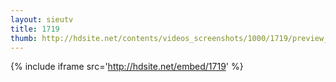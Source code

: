 ```yaml
---
layout: sieutv
title: 1719
thumb: http://hdsite.net/contents/videos_screenshots/1000/1719/preview_360p.mp4.jpg
---
```

{% include iframe src='http://hdsite.net/embed/1719' %}
 
